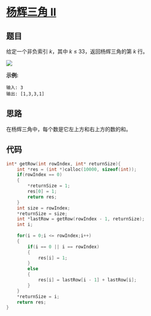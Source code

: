 # [杨辉三角 II](https://leetcode-cn.com/problems/pascals-triangle-ii/)

## 题目

 给定一个非负索引 *k*，其中 *k* ≤ 33，返回杨辉三角的第 *k* 行。 

![](https://upload.wikimedia.org/wikipedia/commons/0/0d/PascalTriangleAnimated2.gif)

**示例:**

```
输入: 3
输出: [1,3,3,1]
```

## 思路

 在杨辉三角中，每个数是它左上方和右上方的数的和。 

## 代码

```C
int* getRow(int rowIndex, int* returnSize){
    int *res = (int *)calloc(10000, sizeof(int));
    if(rowIndex == 0)
    {
        *returnSize = 1;
        res[0] = 1;
        return res;
    }
    int size = rowIndex;
    *returnSize = size;
    int *lastRow = getRow(rowIndex - 1, returnSize);
    int i;
    
    for(i = 0;i <= rowIndex;i++)
    {
        if(i == 0 || i == rowIndex)
        {
            res[i] = 1;
        }
        else
        {
            res[i] = lastRow[i - 1] + lastRow[i];
        }
    }
    *returnSize = i;
    return res;
}
```

